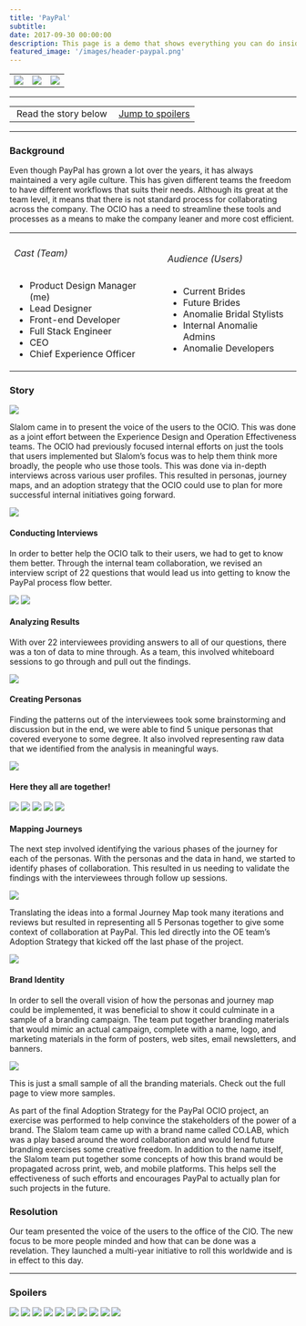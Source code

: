 ```yaml
---
title: 'PayPal'
subtitle: 
date: 2017-09-30 00:00:00
description: This page is a demo that shows everything you can do inside portfolio and blog posts.
featured_image: '/images/header-paypal.png'
---
```


<table>

<tr>

<td><a href="apple.html"><img src="../images/arrow-left.svg"></a></td>
<td><img src="../images/poster-paypal.png" class="project__poster"></td>
<td><a href="vudu.html"><img src="../images/arrow-right.svg"></a></td>

</tr>

</table>

<hr>
<table class="post-navigation">

<tr>

<td><i class="fab fa-readme"></i> &nbsp;Read the story below</td>
<td><i class="fas fa-angle-double-down"></i> &nbsp;<a href="#spoilers" target="_self">Jump to spoilers</a> </td>

</tr>

</table>
<hr>

### Background
Even though PayPal has grown a lot over the years, it has always maintained a very agile culture. This has given different teams the freedom to have different workflows that suits their needs. Although its great at the team level, it means that there is not standard process for collaborating across the company. The OCIO has a need to streamline these tools and processes as a means to make the company leaner and more cost efficient.

<table class="post-navigation">
<tr>
<td class="half">
	<h6>Cast (Team)</h6>
	<ul class="project-details">
		<li>Product Design Manager (me)</li>
		<li>Lead Designer</li>
		<li>Front-end Developer</li>
		<li>Full Stack Engineer</li>
		<li>CEO</li>
		<li>Chief Experience Officer</li>
	</ul>
</td>
<td class="half">
	<h6>Audience (Users)</h6>
	<ul class="project-details">
		<li>Current Brides</li>
		<li>Future Brides</li>
		<li>Anomalie Bridal Stylists</li>
		<li>Internal Anomalie Admins</li>
		<li>Anomalie Developers</li>
	</ul>
</td>
</tr>
</table>

### Story
<img src="../images/story-paypal-1.png">

Slalom came in to present the voice of the users to the OCIO. This was done as a joint effort between the Experience Design and Operation Effectiveness teams. The OCIO had previously focused internal efforts on just the tools that users implemented but Slalom’s focus was to help them think more broadly, the people who use those tools. This was done via in-depth interviews across various user profiles. This resulted in personas, journey maps, and an adoption strategy that the OCIO could use to plan for more successful internal initiatives going forward.

<img src="../images/story-paypal-2.jpg">

#### Conducting Interviews
In order to better help the OCIO talk to their users, we had to get to know them better. Through the internal team collaboration, we revised an interview script of 22 questions that would lead us into getting to know the PayPal process flow better.

<div class="gallery" data-columns="2">
<img src="../images/story-paypal-3a.jpg">
<img src="../images/story-paypal-3b.png">
</div>

#### Analyzing Results
With over 22 interviewees providing answers to all of our questions, there was a ton of data to mine through. As a team, this involved whiteboard sessions to go through and pull out the findings.


<img src="../images/story-paypal-4.png">
</div>

#### Creating Personas
Finding the patterns out of the interviewees took some brainstorming and discussion but in the end, we were able to find 5 unique personas that covered everyone to some degree. It also involved representing raw data that we identified from the analysis in meaningful ways.

<img src="../images/story-paypal-5a.png">

#### Here they all are together!
<div class="gallery" data-columns="5">
<img src="../images/story-paypal-persona-bill.png">
<img src="../images/story-paypal-persona-sarah.png">
<img src="../images/story-paypal-persona-rahul.png">
<img src="../images/story-paypal-persona-sam.png">
<img src="../images/story-paypal-persona-maya.png">
</div>

#### Mapping Journeys
The next step involved identifying the various phases of the journey for each of the personas. With the personas and the data in hand, we started to identify phases of collaboration. This resulted in us needing to validate the findings with the interviewees through follow up sessions.

<img src="../images/story-paypal-6.png">

Translating the ideas into a formal Journey Map took many iterations and reviews but resulted in representing all 5 Personas together to give some context of collaboration at PayPal. This led directly into the OE team’s Adoption Strategy that kicked off the last phase of the project.

<img src="../images/story-paypal-7.png">

#### Brand Identity
In order to sell the overall vision of how the personas and journey map could be implemented, it was beneficial to show it could culminate in a sample of a branding campaign. The team put together branding materials that would mimic an actual campaign, complete with a name, logo, and marketing materials in the form of posters, web sites, email newsletters, and banners.

<img src="../images/story-paypal-8.png">

This is just a small sample of all the branding materials. Check out the full page to view more samples.

As part of the final Adoption Strategy for the PayPal OCIO project, an exercise was performed to help convince the stakeholders of the power of a brand. The Slalom team came up with a brand name called CO.LAB, which was a play based around the word collaboration and would lend future branding exercises some creative freedom. In addition to the name itself, the Slalom team put together some concepts of how this brand would be propagated across print, web, and mobile platforms. This helps sell the effectiveness of such efforts and encourages PayPal to actually plan for such projects in the future.

### Resolution
Our team presented the voice of the users to the office of the CIO. The new focus to be more people minded and how that can be done was a revelation. They launched a multi-year initiative to roll this worldwide and is in effect to this day.

<hr>
<h3 id="spoilers">Spoilers</h3>
<div class="gallery" data-columns="3">
<img src="../images/story-paypal-4.png">
<img src="../images/story-paypal-5a.png">
<img src="../images/story-paypal-persona-bill.png">
<img src="../images/story-paypal-persona-sarah.png">
<img src="../images/story-paypal-persona-rahul.png">
<img src="../images/story-paypal-persona-sam.png">
<img src="../images/story-paypal-persona-maya.png">
<img src="../images/story-paypal-6.png">
<img src="../images/story-paypal-7.png">
<img src="../images/story-paypal-8.png">
</div>
